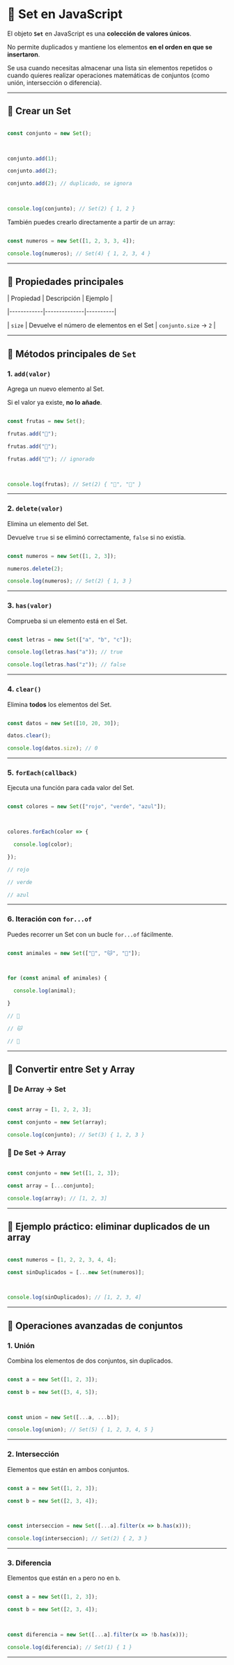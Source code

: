 # 🧩 Set en JavaScript

  

El objeto **`Set`** en JavaScript es una **colección de valores únicos**.  

No permite duplicados y mantiene los elementos **en el orden en que se insertaron**.

  

Se usa cuando necesitas almacenar una lista sin elementos repetidos o cuando quieres realizar operaciones matemáticas de conjuntos (como unión, intersección o diferencia).

  

---

  

## 🔹 Crear un Set

  

```js

const conjunto = new Set();

  

conjunto.add(1);

conjunto.add(2);

conjunto.add(2); // duplicado, se ignora

  

console.log(conjunto); // Set(2) { 1, 2 }

```

  

También puedes crearlo directamente a partir de un array:

  

```js

const numeros = new Set([1, 2, 3, 3, 4]);

console.log(numeros); // Set(4) { 1, 2, 3, 4 }

```

  

---

  

## 🔹 Propiedades principales

  

| Propiedad | Descripción | Ejemplo |

|------------|--------------|----------|

| `size` | Devuelve el número de elementos en el Set | `conjunto.size` → `2` |

  

---

  

## 🔹 Métodos principales de `Set`

  

### 1. `add(valor)`

Agrega un nuevo elemento al Set.  

Si el valor ya existe, **no lo añade**.

  

```js

const frutas = new Set();

frutas.add("🍎");

frutas.add("🍌");

frutas.add("🍎"); // ignorado

  

console.log(frutas); // Set(2) { "🍎", "🍌" }

```

  

---

  

### 2. `delete(valor)`

Elimina un elemento del Set.  

Devuelve `true` si se eliminó correctamente, `false` si no existía.

  

```js

const numeros = new Set([1, 2, 3]);

numeros.delete(2);

console.log(numeros); // Set(2) { 1, 3 }

```

  

---

  

### 3. `has(valor)`

Comprueba si un elemento está en el Set.

  

```js

const letras = new Set(["a", "b", "c"]);

console.log(letras.has("a")); // true

console.log(letras.has("z")); // false

```

  

---

  

### 4. `clear()`

Elimina **todos** los elementos del Set.

  

```js

const datos = new Set([10, 20, 30]);

datos.clear();

console.log(datos.size); // 0

```

  

---

  

### 5. `forEach(callback)`

Ejecuta una función para cada valor del Set.

  

```js

const colores = new Set(["rojo", "verde", "azul"]);

  

colores.forEach(color => {

  console.log(color);

});

// rojo

// verde

// azul

```

  

---

  

### 6. Iteración con `for...of`

Puedes recorrer un Set con un bucle `for...of` fácilmente.

  

```js

const animales = new Set(["🐶", "🐱", "🐰"]);

  

for (const animal of animales) {

  console.log(animal);

}

// 🐶

// 🐱

// 🐰

```

  

---

  

## 🔹 Convertir entre Set y Array

  

### 🧩 De Array → Set

```js

const array = [1, 2, 2, 3];

const conjunto = new Set(array);

console.log(conjunto); // Set(3) { 1, 2, 3 }

```

  

### 🧩 De Set → Array

```js

const conjunto = new Set([1, 2, 3]);

const array = [...conjunto];

console.log(array); // [1, 2, 3]

```

  

---

  

## 🔹 Ejemplo práctico: eliminar duplicados de un array

  

```js

const numeros = [1, 2, 2, 3, 4, 4];

const sinDuplicados = [...new Set(numeros)];

  

console.log(sinDuplicados); // [1, 2, 3, 4]

```

  

---

  

## 🔹 Operaciones avanzadas de conjuntos

  

### 1. **Unión**

Combina los elementos de dos conjuntos, sin duplicados.

  

```js

const a = new Set([1, 2, 3]);

const b = new Set([3, 4, 5]);

  

const union = new Set([...a, ...b]);

console.log(union); // Set(5) { 1, 2, 3, 4, 5 }

```

  

---

  

### 2. **Intersección**

Elementos que están en ambos conjuntos.

  

```js

const a = new Set([1, 2, 3]);

const b = new Set([2, 3, 4]);

  

const interseccion = new Set([...a].filter(x => b.has(x)));

console.log(interseccion); // Set(2) { 2, 3 }

```

  

---

  

### 3. **Diferencia**

Elementos que están en `a` pero no en `b`.

  

```js

const a = new Set([1, 2, 3]);

const b = new Set([2, 3, 4]);

  

const diferencia = new Set([...a].filter(x => !b.has(x)));

console.log(diferencia); // Set(1) { 1 }

```

  

---
